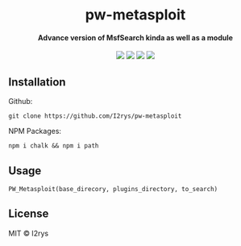 
<h1 align="center">pw-metasploit</h1>
<h4 align="center">Advance version of MsfSearch kinda as well as a module</h4>
<p align="center">
	<a href="https://github.com/I2rys/pw-metasploit/blob/main/LICENSE"><img src="https://img.shields.io/github/license/I2rys/pw-metasploit?style=flat-square"></img></a>
	<a href="https://github.com/I2rys/pw-metasploit"><img src="https://bettercodehub.com/edge/badge/I2rys/pw-metasploit?branch=main"></a>
	<a href="https://github.com/I2rys/pw-metasploit/issues"><img src="https://img.shields.io/github/issues/I2rys/pw-metasploit.svg"></img></a>
	<a href="https://nodejs.org/"><img src="https://img.shields.io/badge/-Nodejs-green?style=flat-square&logo=Node.js"></img></a>
</p>


## Installation
Github:

    git clone https://github.com/I2rys/pw-metasploit

NPM Packages:

    npm i chalk && npm i path
    
## Usage

    PW_Metasploit(base_direcory, plugins_directory, to_search)

## License
MIT © I2rys
